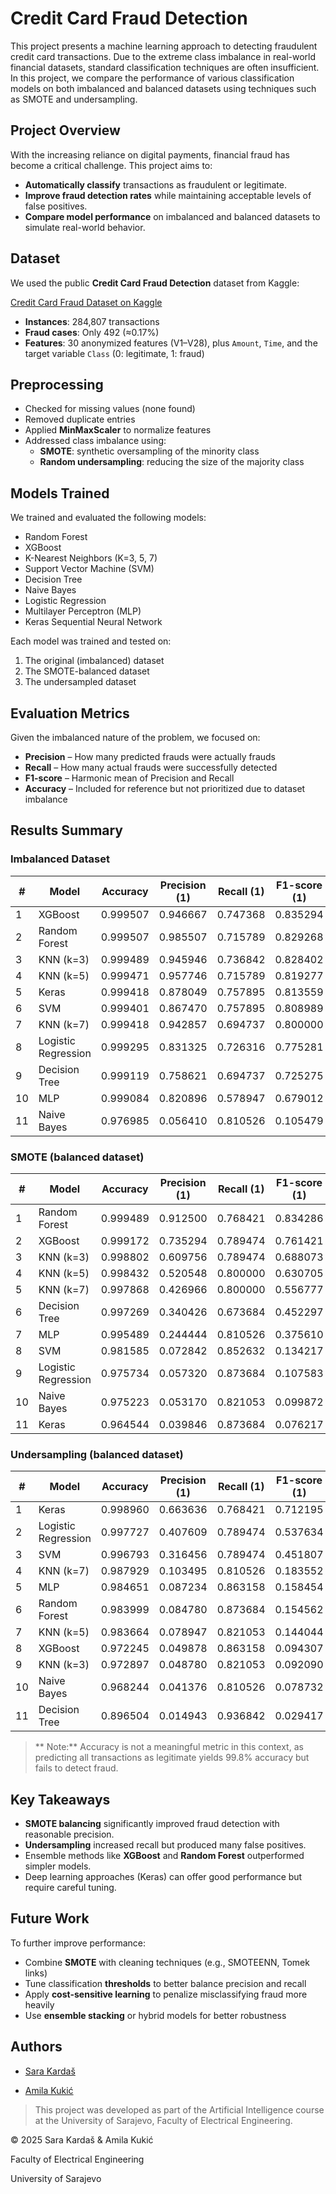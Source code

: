 # Credit Card Fraud Detection

This project presents a machine learning approach to detecting fraudulent credit card transactions. Due to the extreme class imbalance in real-world financial datasets, standard classification techniques are often insufficient. In this project, we compare the performance of various classification models on both imbalanced and balanced datasets using techniques such as SMOTE and undersampling.

## Project Overview

With the increasing reliance on digital payments, financial fraud has become a critical challenge. This project aims to:

- **Automatically classify** transactions as fraudulent or legitimate.
- **Improve fraud detection rates** while maintaining acceptable levels of false positives.
- **Compare model performance** on imbalanced and balanced datasets to simulate real-world behavior.

## Dataset

We used the public **Credit Card Fraud Detection** dataset from Kaggle:

[Credit Card Fraud Dataset on Kaggle](https://www.kaggle.com/datasets/mlg-ulb/creditcardfraud)

- **Instances**: 284,807 transactions  
- **Fraud cases**: Only 492 (≈0.17%)  
- **Features**: 30 anonymized features (V1–V28), plus `Amount`, `Time`, and the target variable `Class` (0: legitimate, 1: fraud)

## Preprocessing

- Checked for missing values (none found)
- Removed duplicate entries
- Applied **MinMaxScaler** to normalize features
- Addressed class imbalance using:
  - **SMOTE**: synthetic oversampling of the minority class
  - **Random undersampling**: reducing the size of the majority class

## Models Trained

We trained and evaluated the following models:

- Random Forest
- XGBoost
- K-Nearest Neighbors (K=3, 5, 7)
- Support Vector Machine (SVM)
- Decision Tree
- Naive Bayes
- Logistic Regression
- Multilayer Perceptron (MLP)
- Keras Sequential Neural Network

Each model was trained and tested on:
1. The original (imbalanced) dataset  
2. The SMOTE-balanced dataset  
3. The undersampled dataset  

## Evaluation Metrics

Given the imbalanced nature of the problem, we focused on:

- **Precision** – How many predicted frauds were actually frauds
- **Recall** – How many actual frauds were successfully detected
- **F1-score** – Harmonic mean of Precision and Recall
- **Accuracy** – Included for reference but not prioritized due to dataset imbalance

## Results Summary
### Imbalanced Dataset

| #  | Model                | Accuracy   | Precision (1) | Recall (1) | F1-score (1) |
|----|----------------------|------------|----------------|------------|--------------|
| 1  | XGBoost              | 0.999507   | 0.946667       | 0.747368   | 0.835294     |
| 2  | Random Forest        | 0.999507   | 0.985507       | 0.715789   | 0.829268     |
| 3  | KNN (k=3)            | 0.999489   | 0.945946       | 0.736842   | 0.828402     |
| 4  | KNN (k=5)            | 0.999471   | 0.957746       | 0.715789   | 0.819277     |
| 5  | Keras                | 0.999418   | 0.878049       | 0.757895   | 0.813559     |
| 6  | SVM                  | 0.999401   | 0.867470       | 0.757895   | 0.808989     |
| 7  | KNN (k=7)            | 0.999418   | 0.942857       | 0.694737   | 0.800000     |
| 8  | Logistic Regression  | 0.999295   | 0.831325       | 0.726316   | 0.775281     |
| 9  | Decision Tree        | 0.999119   | 0.758621       | 0.694737   | 0.725275     |
| 10 | MLP                  | 0.999084   | 0.820896       | 0.578947   | 0.679012     |
| 11 | Naive Bayes          | 0.976985   | 0.056410       | 0.810526   | 0.105479     |

### SMOTE (balanced dataset)

| #  | Model                | Accuracy   | Precision (1) | Recall (1) | F1-score (1) |
|----|----------------------|------------|----------------|------------|--------------|
| 1  | Random Forest        | 0.999489   | 0.912500       | 0.768421   | 0.834286     |
| 2  | XGBoost              | 0.999172   | 0.735294       | 0.789474   | 0.761421     |
| 3  | KNN (k=3)            | 0.998802   | 0.609756       | 0.789474   | 0.688073     |
| 4  | KNN (k=5)            | 0.998432   | 0.520548       | 0.800000   | 0.630705     |
| 5  | KNN (k=7)            | 0.997868   | 0.426966       | 0.800000   | 0.556777     |
| 6  | Decision Tree        | 0.997269   | 0.340426       | 0.673684   | 0.452297     |
| 7  | MLP                  | 0.995489   | 0.244444       | 0.810526   | 0.375610     |
| 8  | SVM                  | 0.981585   | 0.072842       | 0.852632   | 0.134217     |
| 9  | Logistic Regression  | 0.975734   | 0.057320       | 0.873684   | 0.107583     |
| 10 | Naive Bayes          | 0.975223   | 0.053170       | 0.821053   | 0.099872     |
| 11 | Keras                | 0.964544   | 0.039846       | 0.873684   | 0.076217     |

### Undersampling (balanced dataset)

| #  | Model                | Accuracy   | Precision (1) | Recall (1) | F1-score (1) |
|----|----------------------|------------|--------------|------------|--------------|
| 1  | Keras                | 0.998960   | 0.663636     | 0.768421   | 0.712195     |
| 2  | Logistic Regression  | 0.997727   | 0.407609     | 0.789474   | 0.537634     |
| 3  | SVM                  | 0.996793   | 0.316456     | 0.789474   | 0.451807     |
| 4  | KNN (k=7)            | 0.987929   | 0.103495     | 0.810526   | 0.183552     |
| 5  | MLP                  | 0.984651   | 0.087234     | 0.863158   | 0.158454     |
| 6  | Random Forest        | 0.983999   | 0.084780     | 0.873684   | 0.154562     |
| 7  | KNN (k=5)            | 0.983664   | 0.078947     | 0.821053   | 0.144044     |
| 8  | XGBoost              | 0.972245   | 0.049878     | 0.863158   | 0.094307     |
| 9  | KNN (k=3)            | 0.972897   | 0.048780     | 0.821053   | 0.092090     |
| 10 | Naive Bayes          | 0.968244   | 0.041376     | 0.810526   | 0.078732     |
| 11 | Decision Tree        | 0.896504   | 0.014943     | 0.936842   | 0.029417     |


> ** Note:** Accuracy is not a meaningful metric in this context, as predicting all transactions as legitimate yields 99.8% accuracy but fails to detect fraud.

## Key Takeaways

- **SMOTE balancing** significantly improved fraud detection with reasonable precision.
- **Undersampling** increased recall but produced many false positives.
- Ensemble methods like **XGBoost** and **Random Forest** outperformed simpler models.
- Deep learning approaches (Keras) can offer good performance but require careful tuning.

## Future Work

To further improve performance:

- Combine **SMOTE** with cleaning techniques (e.g., SMOTEENN, Tomek links)
- Tune classification **thresholds** to better balance precision and recall
- Apply **cost-sensitive learning** to penalize misclassifying fraud more heavily
- Use **ensemble stacking** or hybrid models for better robustness

## Authors

- [Sara Kardaš](https://github.com/skardas1)

- [Amila Kukić](https://github.com/amilakukic)

> This project was developed as part of the Artificial Intelligence course at the University of Sarajevo, Faculty of Electrical Engineering.


© 2025 Sara Kardaš & Amila Kukić

Faculty of Electrical Engineering

University of Sarajevo
